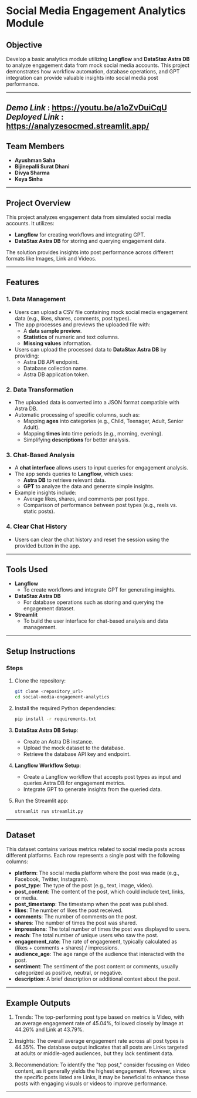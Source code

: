 # **Social Media Engagement Analytics Module**

## **Objective**
Develop a basic analytics module utilizing **Langflow** and **DataStax Astra DB** to analyze engagement data from mock social media accounts. This project demonstrates how workflow automation, database operations, and GPT integration can provide valuable insights into social media post performance.

---
*Demo Link* : https://youtu.be/a1oZvDuiCqU
*Deployed Link* : https://analyzesocmed.streamlit.app/
---

## **Team Members**
- **Ayushman Saha**  
- **Bijinepalli Surat Dhani**  
- **Divya Sharma**  
- **Keya Sinha**

---

## **Project Overview**
This project analyzes engagement data from simulated social media accounts. It utilizes:
- **Langflow** for creating workflows and integrating GPT.
- **DataStax Astra DB** for storing and querying engagement data.

The solution provides insights into post performance across different formats like Images, Link and Videos.

---

## **Features**

### 1. **Data Management**  
- Users can upload a CSV file containing mock social media engagement data (e.g., likes, shares, comments, post types).  
- The app processes and previews the uploaded file with:  
  - A **data sample preview**.  
  - **Statistics** of numeric and text columns.  
  - **Missing values** information.  
- Users can upload the processed data to **DataStax Astra DB** by providing:  
  - Astra DB API endpoint.  
  - Database collection name.  
  - Astra DB application token.  

### 2. **Data Transformation**  
- The uploaded data is converted into a JSON format compatible with Astra DB.  
- Automatic processing of specific columns, such as:  
  - Mapping **ages** into categories (e.g., Child, Teenager, Adult, Senior Adult).  
  - Mapping **times** into time periods (e.g., morning, evening).  
  - Simplifying **descriptions** for better analysis.  

### 3. **Chat-Based Analysis**  
- A **chat interface** allows users to input queries for engagement analysis.  
- The app sends queries to **Langflow**, which uses:  
  - **Astra DB** to retrieve relevant data.  
  - **GPT** to analyze the data and generate simple insights.  
- Example insights include:  
  - Average likes, shares, and comments per post type.  
  - Comparison of performance between post types (e.g., reels vs. static posts).  

### 4. **Clear Chat History**  
- Users can clear the chat history and reset the session using the provided button in the app.

---

## **Tools Used**
- **Langflow**  
  - To create workflows and integrate GPT for generating insights.  
- **DataStax Astra DB**  
  - For database operations such as storing and querying the engagement dataset.  
- **Streamlit**  
  - To build the user interface for chat-based analysis and data management.  

---

## **Setup Instructions**

### Steps
1. Clone the repository:  
   ```bash
   git clone <repository_url>
   cd social-media-engagement-analytics
   ```

2. Install the required Python dependencies:  
   ```bash
   pip install -r requirements.txt
   ```

3. **DataStax Astra DB Setup**:
   - Create an Astra DB instance.
   - Upload the mock dataset to the database.
   - Retrieve the database API key and endpoint.

4. **Langflow Workflow Setup**:
   - Create a Langflow workflow that accepts post types as input and queries Astra DB for engagement metrics.
   - Integrate GPT to generate insights from the queried data.

5. Run the Streamlit app:
   ```bash
   streamlit run streamlit.py
   ```

---

## **Dataset**

This dataset contains various metrics related to social media posts across different platforms. Each row represents a single post with the following columns:

- **platform**: The social media platform where the post was made (e.g., Facebook, Twitter, Instagram).
- **post_type**: The type of the post (e.g., text, image, video).
- **post_content**: The content of the post, which could include text, links, or media.
- **post_timestamp**: The timestamp when the post was published.
- **likes**: The number of likes the post received.
- **comments**: The number of comments on the post.
- **shares**: The number of times the post was shared.
- **impressions**: The total number of times the post was displayed to users.
- **reach**: The total number of unique users who saw the post.
- **engagement_rate**: The rate of engagement, typically calculated as (likes + comments + shares) / impressions.
- **audience_age**: The age range of the audience that interacted with the post.
- **sentiment**: The sentiment of the post content or comments, usually categorized as positive, neutral, or negative.
- **description**: A brief description or additional context about the post.
---

## **Example Outputs**
1. Trends:
The top-performing post type based on metrics is Video, with an average engagement rate of 45.04%, followed closely by Image at 44.26% and Link at 43.79%.

2. Insights:
The overall average engagement rate across all post types is 44.35%.
The database output indicates that all posts are Links targeted at adults or middle-aged audiences, but they lack sentiment data.
3. Recommendation:
To identify the "top post," consider focusing on Video content, as it generally yields the highest engagement. However, since the specific posts listed are Links, it may be beneficial to enhance these posts with engaging visuals or videos to improve performance.

---


